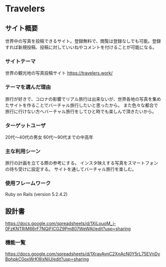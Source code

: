 # Travelers

## サイト概要
世界中の写真を投稿できるサイト。登録無料で、閲覧は登録なしでも可能。登録すれば新規投稿、投稿に対していいねやコメントを付けることが可能になる。

### サイトテーマ
世界の観光地の写真投稿サイト
https://travelers.work/

### テーマを選んだ理由
旅行が好きで、コロナの影響でリアル旅行は出来ないが、世界各地の写真を集めたサイトを作ることでバーチャル旅行したいと思ったから。
また色々な都合で旅行に行けない方へバーチャル旅行をしてひと時でも楽しんで頂きたいから。

### ターゲットユーザ
20代〜40代の男女
60代〜90代までの中高年

### 主な利用シーン
旅行の計画を立てる際の参考にする。
インスタ映えする写真をスマートフォンの待ち受けに設定する。
サイトを通してバーチャル旅行を楽しむ。

### 使用フレームワーク
Ruby on Rails (version 5.2.4.2)

## 設計書
https://docs.google.com/spreadsheets/d/1XiLouoM_j-0FzKNTRjM66rF7NQiFICGZ9Pm807WeWAI/edit?usp=sharing

### 機能一覧
<https://docs.google.com/spreadsheets/d/1XrayAvnC2XnAcN0Y5rL75EVnDvBphpkC0oxWrKWxNiU/edit?usp=sharing>
